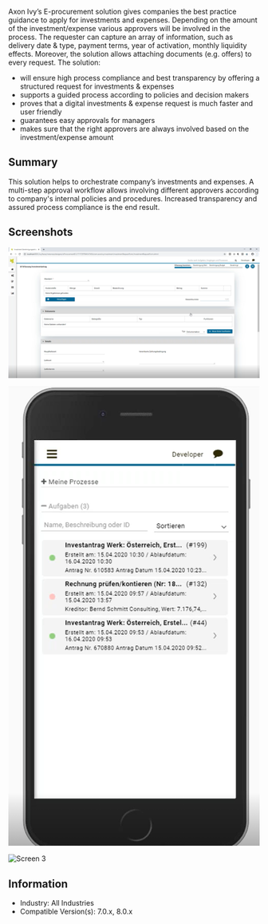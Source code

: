 Axon Ivy’s E-procurement solution gives companies the best practice guidance to apply for investments and expenses. Depending on the amount of the investment/expense various approvers will be involved in the process. The requester can capture an array of information, such as delivery date & type, payment terms, year of activation, monthly liquidity effects. Moreover, the solution allows attaching documents (e.g. offers) to every request. The solution:

- will ensure high process compliance and best transparency by offering a structured request for investments & expenses
- supports a guided process according to policies and decision makers
- proves that a digital investments & expense request is much faster and user friendly
- guarantees easy approvals for managers
- makes sure that the right approvers are always involved based on the investment/expense amount


## Summary
This solution helps to orchestrate company’s investments and expenses. A multi-step approval workflow allows involving different approvers according to company's internal policies and procedures. Increased transparency and assured process compliance is the end result.


## Screenshots
![Screen 1](screen1.PNG "Screen 1")

![Screen 2](screen2.PNG "Screen 2")

![Screen 3](screen3.PNG "Screen 3")


## Information
-   Industry: All Industries
-   Compatible Version(s):  7.0.x, 8.0.x

